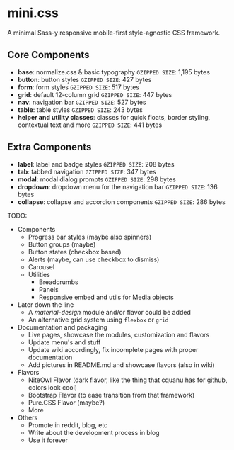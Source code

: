 # mini.css

A minimal Sass-y responsive mobile-first style-agnostic CSS framework.

## Core Components

- **base**: normalize.css & basic typography `GZIPPED SIZE`: 1,195 bytes
- **button**: button styles `GZIPPED SIZE`: 427 bytes
- **form**: form styles `GZIPPED SIZE`: 517 bytes
- **grid**:	default 12-column grid `GZIPPED SIZE`: 447 bytes
- **nav**: navigation bar `GZIPPED SIZE`: 527 bytes
- **table**: table styles `GZIPPED SIZE`: 243 bytes
- **helper and utility classes**: classes for quick floats, border styling, contextual text and more `GZIPPED SIZE`: 441 bytes

## Extra Components

- **label**: label and badge styles `GZIPPED SIZE`: 208 bytes
- **tab**: tabbed navigation `GZIPPED SIZE`: 347 bytes
- **modal**: modal dialog prompts `GZIPPED SIZE`: 298 bytes
- **dropdown**: dropdown menu for the navigation bar `GZIPPED SIZE`: 136 bytes
- **collapse**: collapse and accordion components `GZIPPED SIZE`: 286 bytes

TODO:
- Components
  - Progress bar styles (maybe also spinners)
  - Button groups (maybe)
  - Button states (checkbox based)
  - Alerts (maybe, can use checkbox to dismiss)
  - Carousel
  - Utilities
    -  Breadcrumbs
    -  Panels
    -  Responsive embed and utils for Media objects
- Later down the line 
  - A *material-design* module and/or flavor could be added
  - An alternative grid system using `flexbox` or `grid`
- Documentation and packaging
  - Live pages, showcase the modules, customization and flavors
  - Update menu's and stuff
  - Update wiki accordingly, fix incomplete pages with proper documentation
  - Add pictures in README.md and showcase flavors (also in wiki)
- Flavors
  - NiteOwl Flavor (dark flavor, like the thing that cquanu has for github, colors look cool)
  - Bootstrap Flavor (to ease transition from that framework)
  - Pure.CSS Flavor (maybe?)
  - More
- Others
  - Promote in reddit, blog, etc
  - Write about the development process in blog
  - Use it forever 